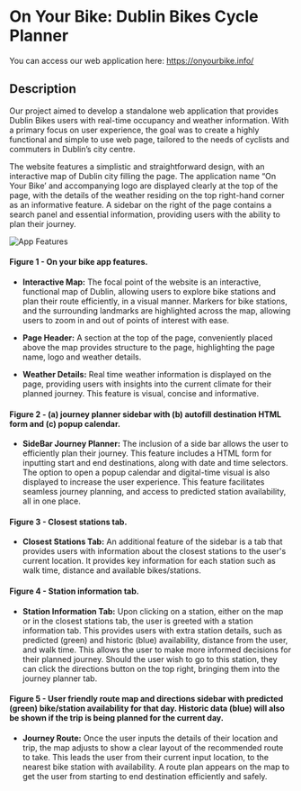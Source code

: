 # On Your Bike: Dublin Bikes Cycle Planner
You can access our web application here: https://onyourbike.info/

## Description
Our project aimed to develop a standalone web application that provides Dublin Bikes users with real-time occupancy and weather information. With a primary focus on user experience, the goal was to create a highly functional and simple to use web page, tailored to the needs of cyclists and commuters in Dublin’s city centre.

The website features a simplistic and straightforward design, with an interactive map of Dublin city filling the page. The application name “On Your Bike’ and accompanying logo are displayed clearly at the top of the page, with the details of the weather residing on the top right-hand corner as an informative feature. A sidebar on the right of the page contains a search panel and essential information, providing users with the ability to plan their journey.

![App Features](https://github.com/TadghPurcell/se-group27-project/main/github_imgs/figure_1.png?raw=true "App Features")
#### Figure 1 - On your bike app features.
- **Interactive Map:** The focal point of the website is an interactive, functional map of Dublin, allowing users to explore bike stations and plan their route efficiently, in a visual manner. Markers for bike stations, and the surrounding landmarks are highlighted across the map, allowing users to zoom in and out of points of interest with ease.

- **Page Header:** A section at the top of the page, conveniently placed above the map provides structure to the page, highlighting the page name, logo and weather details.

- **Weather Details:** Real time weather information is displayed on the page, providing users with insights into the current climate for their planned journey. This feature is visual, concise and informative.

#### Figure 2 - (a) journey planner sidebar with (b) autofill destination HTML form and (c) popup calendar.
- **SideBar Journey Planner:** The inclusion of a side bar allows the user to efficiently plan their journey. This feature includes a HTML form for inputting start and end destinations, along with date and time selectors. The option to open a popup calendar and digital-time visual is also displayed to increase the user experience. 
This feature facilitates seamless journey planning, and access to predicted station availability, all in one place.

#### Figure 3 - Closest stations tab.
- **Closest Stations Tab:** An additional feature of the sidebar is a tab that provides users with information about the closest stations to the user's current location. It provides key information for each station such as walk time, distance and available bikes/stations.

#### Figure 4 - Station information tab.
- **Station Information Tab:** Upon clicking on a station, either on the map or in the closest stations tab, the user is greeted with a station information tab. This provides users with extra station details, such as predicted (green) and historic (blue) availability, distance from the user, and walk time. This allows the user to make more informed decisions for their planned journey. Should the user wish to go to this station, they can click the directions  button on the top right, bringing them into the journey planner tab.

#### Figure 5 - User friendly route map and directions sidebar with predicted (green) bike/station availability for that day. Historic data (blue) will also be shown if the trip is being planned for the current day.
- **Journey Route:** Once the user inputs the details of their location and trip, the map adjusts to show a clear layout of the recommended route to take. This leads the user from their current input location, to the nearest bike station with availability. A route plan appears on the map to get the user from starting to end destination efficiently and safely.

